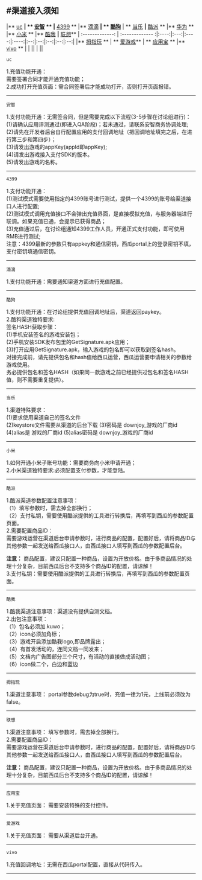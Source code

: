 #渠道接入须知
---

|** <a href="#1">uc</a> **| ** <a href="#2">安智</a> **     |** <a href="#3">4399</a> ** |** <a href="#4">滴滴</a>  **| ** <a href="#5">酷狗</a>** | ** <a href="#6">当乐</a> **|**  <a href="#7">酷派</a>  **   |**  <a href="#8">华为</a>  **    |** <a href="#9">小米</a> ** |** <a href="#10" >酷我</a> **|** <a href="#11">联想</a>**
| :-------------: | :------------- :|:----:|:---:|:----:|:----:|:--:|:--:|:--:|:--:|:--:|
 |** <a href="#12">拇指玩</a> ** | ** <a href="#13">爱游戏</a>** | ** <a href="#14">应用宝</a> ** |** <a href="#15">vivo</a> ** | <a href="#16"></a> |<a href="#17"></a> |<a href="#18"></a>|<a href="#19"></a> |<a href="#20"></a> |<a href="#21"></a>|<a href="#21"></a>


```
uc
```

<a id="2">1.充值功能开通：</br>需要签署合同才能开通充值功能；</br>
2.成功打开充值页面：需合同签署后才能成功打开，否则打开页面报错。</a>

---


```
安智
```

<a id="2">1.支付功能开通：无需签合同，但是需要完成以下流程(3-5步骤在讨论组进行)：</br>
(1)请确认应用评测通过(即进入QA阶段)；若未通过，请联系安智商务协调处理;</br>
(2)请先在开发者后台自行配置应用的支付回调地址（把回调地址填完之后，在进行第三步和第四步）；</br>
(3)请发出游戏的appKey(appId即appKey);</br>
(4)请发出游戏接入支付SDK的版本。</br>
(5)请发出游戏的名称。</a>



---

```
4399
```

<a id="3">1.支付功能开通：</br>(1)测试模式需要使用指定的4399账号进行测试，提供一个4399的账号给渠道接口人进行配置;</br>
(2)测试模式调用充值接口不会弹出充值界面，是直接模拟充值，与服务器端进行联调。如果充值已通，会提示已获得商品；</br>
(3)充值通过后，在讨论组通知4399工作人员，开通正式支付功能，即可使用RMB进行测试;</br>
注意：4399最新的参数只有appkey和通信密钥，西瓜portal上的登录密钥不填，支付密钥填通信密钥。</a>

---


```
滴滴
```

<a id="4">1.支付功能开通：需要通知渠道方面进行充值配置。
</a>


---

```
酷狗
```
<a id="5">1.支付功能开通：在讨论组提供充值回调地址后，渠道返回paykey。</br>
2.酷狗渠道独特要求:</br>
签名HASH获取步骤：</br>
(1)手机安装签名的游戏安装包；</br>
(2)手机安装SDK发布包里的GetSignature.apk应用；</br>
(3)打开应用GetSignature.apk，输入游戏的包名即可以获取到签名hash。</br>
对接完成前，请先提供包名和hash值给西瓜运营，西瓜运营要申请相关的参数给游戏使用。</br>
务必提供包名和签名HASH（如果同一款游戏之前已经提供过包名和签名HASH值，则不需要重复提供）。
</a>

---

```
当乐
```
<a id="6">1.渠道特殊要求：</br>(1)要求使用渠道自己的签名文件</br>
(2)keystore文件需要从渠道的后台下载
(3)密码是 downjoy_游戏的厂商id
(4)alias是 游戏的厂商id
(5)alias密码是 downjoy_游戏的厂商id
</a>

---

```
小米
```
<a id="9">1.如何开通小米子账号功能：需要商务向小米申请开通；</br>
2.小米渠道独特要求:必须配置支付参数，才能登陆。
</a>

---

```
酷派
```
<a id="7">1.酷派渠道参数配置注意事项：</br>
（1）填写参数时，需去掉全部换行；</br>
（2）支付私钥，需要使用酷派提供的工具进行转换后，再填写到西瓜的参数配置页面。</br>
2.需要配置商品ID：</br>
需要游戏运营在渠道后台申请参数时，进行商品的配置，配置好后，请将商品ID与其他参数一起发送给西瓜接口人，由西瓜接口人填写到西瓜的参数配置后台。

**注意：** 商品配置，建议只配置一种商品，设置为开放价格。由于多商品情况的处理十分复杂，目前西瓜后台不支持多个商品ID的配置，请谅解！
</br>3.支付私钥：需要使用酷派提供的工具进行转换后，再填写到西瓜的参数配置页面。
</a>

---

```
酷我
```
<a id="10">1.酷我渠道注意事项：渠道没有提供自测文档。</br>
2.出包注意事项：</br>
（1）包名必须加.kuwo；</br>
（2）icon必须加角标；</br>
（3）游戏开启添加酷我logo,即品牌露出；</br>
（4）有首发活动的，连同文档一同发来；</br>
（5）文档内广告图部分三个尺寸，有活动的直接做成活动图；</br>
（6）icon做二个，白边和蓝边
</a>

---

```
拇指玩
```
<a id="12">1.渠道注意事项：
portal参数debug为true时，充值一律为1元，上线前必须改为false。
</a>

---

```
联想
```
<a id="11">1.渠道注意事项：
填写参数时，需去掉全部换行。</br>
2.需要配置商品ID：</br>
需要游戏运营在渠道后台申请参数时，进行商品的配置，配置好后，请将商品ID与其他参数一起发送给西瓜接口人，由西瓜接口人填写到西瓜的参数配置后台。

**注意：** 商品配置，建议只配置一种商品，设置为开放价格。由于多商品情况的处理十分复杂，目前西瓜后台不支持多个商品ID的配置，请谅解！
</a>

---

```
应用宝
```
<a id="14">1.关于充值页面：
需要安装特殊的支付控件。
</a>

---

```
爱游戏
```
<a id="13">1.关于充值页面：
需要从渠道后台开通。
</a>

---

```
vivo
```
<a id="15">1.充值回调地址：无需在西瓜portal配置，直接从代码传入。
</a>

---
